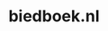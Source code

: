 ---
layout: post
title:  "biedboek.nl"
internal_url:  "/dutchgov/biedboek.nl.html"
subdomains_count: 10
all_subdomains_count: 10
urls_count: 10
ssl_rank: 0
http_rank: 61
url_link: /data/biedboek.nl/urls.txt
all_subdomains_link: /data/biedboek.nl/all_subdomains.txt
subdomains_link: /data/biedboek.nl/subdomains.txt
categories: dutchgov
---